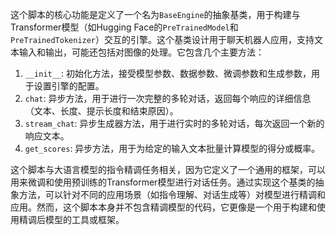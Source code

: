 这个脚本的核心功能是定义了一个名为`BaseEngine`的抽象基类，用于构建与Transformer模型（如Hugging Face的`PreTrainedModel`和`PreTrainedTokenizer`）交互的引擎。这个基类设计用于聊天机器人应用，支持文本输入和输出，可能还包括对图像的处理。它包含几个主要方法：

1. `__init__`: 初始化方法，接受模型参数、数据参数、微调参数和生成参数，用于设置引擎的配置。
2. `chat`: 异步方法，用于进行一次完整的多轮对话，返回每个响应的详细信息（文本、长度、提示长度和结束原因）。
3. `stream_chat`: 异步生成器方法，用于进行实时的多轮对话，每次返回一个新的响应文本。
4. `get_scores`: 异步方法，用于为给定的输入文本批量计算模型的得分或概率。

这个脚本与大语言模型的指令精调任务相关，因为它定义了一个通用的框架，可以用来微调和使用预训练的Transformer模型进行对话任务。通过实现这个基类的抽象方法，可以针对不同的应用场景（如指令理解、对话生成等）对模型进行精调和应用。然而，这个脚本本身并不包含精调模型的代码，它更像是一个用于构建和使用精调后模型的工具或框架。
